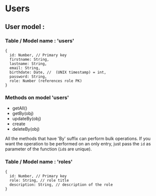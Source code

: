 # Users

## User model :

### Table / Model name : 'users'

```
{
  id: Number, // Primary key
  firstname: String,
  lastname: String,
  email: String,
  birthdate: Date, //  (UNIX timestamp) = int,
  password: String,
  role: Number (references role PK)
}
```

### Methods on model 'users'

 * getAll()
 * getBy(obj)
 * updateBy(obj)
 * create
 * deleteBy(obj)

All the methods that have 'By' suffix can perform bulk operations. If you want the operation to be performed on an only entry, just pass the `id` as parameter of the function (`id`s are unique).

### Table / Model name : 'roles'
```
{
  id: Number, // Primary key
  role: String, // role title
  description: String, // description of the role
}
```
